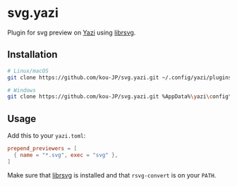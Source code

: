 # svg.yazi

Plugin for svg preview on [Yazi](https://github.com/sxyazi/yazi) using [librsvg](https://wiki.gnome.org/Projects/LibRsvg).

## Installation

```sh
# Linux/macOS
git clone https://github.com/kou-JP/svg.yazi.git ~/.config/yazi/plugins/svg.yazi

# Windows
git clone https://github.com/kou-JP/svg.yazi.git %AppData%\yazi\config\plugins\svg.yazi
```

## Usage

Add this to your `yazi.toml`:

```toml
prepend_previewers = [
  { name = "*.svg", exec = "svg" },
]
```

Make sure that [librsvg](https://wiki.gnome.org/Projects/LibRsvg) is installed and that `rsvg-convert` is on your `PATH`.
